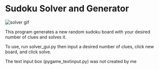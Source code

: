 # Sudoku Solver and Generator

![solver gif](https://i.imgur.com/ePwXRCH.gif)

This program generates a new random sudoku board with your desired number of clues and solves it.

To use, run solver_gui.py then input a desired number of clues, click new board, and click solve.

The text input box (pygame_textinput.py) was not created by me
